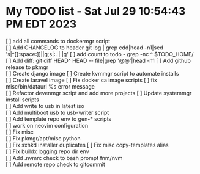 # My TODO list  -  Sat Jul 29 10:54:43 PM EDT 2023

[ ] add all commands to dockermgr script  
[ ] Add CHANGELOG to header git log | grep cdd|head -n1|sed 's|^[[:space:]]||g;s|:. | |g'
[ ] add count to todo - grep -nc ^ $TODO_HOME/  
[ ] Add diff: git diff HEAD^ HEAD -- file|grep '@@'|head -n1
[ ] Add github release to pkmgr  
[ ] Create django image
[ ] Create kvmmgr script to automate installs  
[ ] Create laravel image
[ ] Fix docker ca image scripts
[ ] fix misc/bin/datauri %s error message  
[ ] Refactor devenmgr script and add more projects
[ ] Update systemmgr install scripts  
[ ] Add write to usb in latest iso  
[ ] Add multiboot usb to usb-writer script  
[ ] Add template repo env to gen-* scripts  
[ ] work on neovim configuration  
[ ] Fix misc  
[ ] Fix pkmgr/apt/misc python  
[ ] Fix sxhkd installer duplicates
[ ] Fix misc copy-templates alias  
[ ] Fix buildx logging repo dir env  
[ ] Add .nvmrc check to bash prompt fnm/nvm  
[ ] Add remote repo check to gitcommit  
